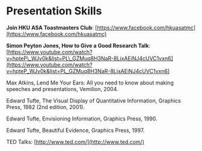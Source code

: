 # Presentation Skills

**Join HKU ASA Toastmasters Club**: [https://www.facebook.com/hkuasatmc](https://www.facebook.com/hkuasatmc)  


**Simon Peyton Jones, How to Give a Good Research Talk**: [https://www.youtube.com/watch?v=hpteP\_WJv0k&list=PL\_GZMuq8H3NaR-8LjxAEiNJ4cUVC1vxn6](https://www.youtube.com/watch?v=hpteP_WJv0k&list=PL_GZMuq8H3NaR-8LjxAEiNJ4cUVC1vxn6)  


Max Atkins, Lend Me Your Ears: All you need to know about making speeches and presentations, Vemilion, 2004.  


Edward Tufte, The Visual Display of Quantitative Information, Graphics Press, 1982 \(2nd edition, 2001\).  


Edward Tufte, Envisioning Information, Graphics Press, 1990.  


Edward Tufte, Beautiful Evidence, Graphics Press, 1997.  


TED Talks: [http://www.ted.com/](http://www.ted.com/)  
  


